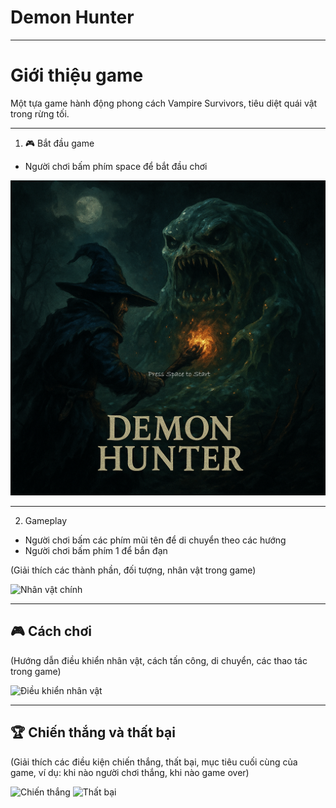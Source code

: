 # Demon Hunter
---
# Giới thiệu game

Một tựa game hành động phong cách Vampire Survivors, tiêu diệt quái vật trong rừng tối.

---
1. 🎮 Bắt đầu game

- Người chơi bấm phím space để bắt đầu chơi

![Menu chính](img/game_start.png)  <!-- Thêm ảnh menu chính -->

---

2. Gameplay

- Người chơi bấm các phím mũi tên để di chuyển theo các hướng
- Người chơi bấm phím 1 để bắn đạn

(Giải thích các thành phần, đối tượng, nhân vật trong game)

![Nhân vật chính](assets/main_character.png)  <!-- Thêm ảnh nhân vật chính -->

---

## 🎮 Cách chơi

(Hướng dẫn điều khiển nhân vật, cách tấn công, di chuyển, các thao tác trong game)

![Điều khiển nhân vật](assets/controls.png)  <!-- Thêm ảnh điều khiển nhân vật -->

---

## 🏆 Chiến thắng và thất bại

(Giải thích các điều kiện chiến thắng, thất bại, mục tiêu cuối cùng của game, ví dụ: khi nào người chơi thắng, khi nào game over)

![Chiến thắng](assets/victory.png)  <!-- Thêm ảnh chiến thắng -->
![Thất bại](assets/game_over.png)  <!-- Thêm ảnh thất bại -->
